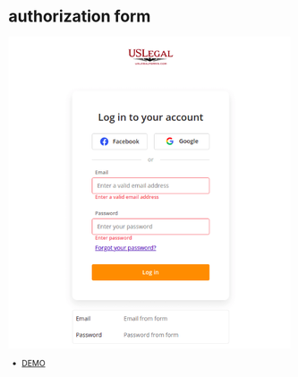 # authorization form

![Иллюстрация к проекту](./demo.png)

- [DEMO](https://denyszabudskyi.github.io/authorization/dist/index.html)

